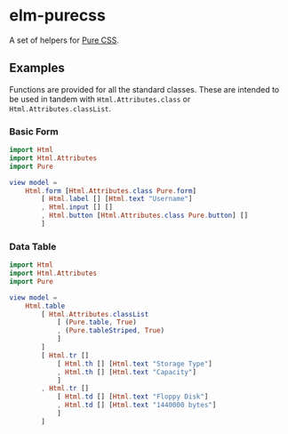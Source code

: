 # elm-purecss

A set of helpers for [Pure CSS](https://purecss.io).

## Examples

Functions are provided for all the standard classes. These are intended to be 
used in tandem with `Html.Attributes.class` or `Html.Attributes.classList`. 

### Basic Form

``` elm
import Html
import Html.Attributes
import Pure

view model = 
    Html.form [Html.Attributes.class Pure.form]
        [ Html.label [] [Html.text "Username"]
        , Html.input [] []
        , Html.button [Html.Attributes.class Pure.button] []
        ]
```

### Data Table

``` elm
import Html
import Html.Attributes
import Pure

view model = 
    Html.table 
        [ Html.Attributes.classList
            [ (Pure.table, True) 
            , (Pure.tableStriped, True)
            ]
        ]
        [ Html.tr []
            [ Html.th [] [Html.text "Storage Type"]
            , Html.th [] [Html.text "Capacity"]
            ]
        , Html.tr [] 
            [ Html.td [] [Html.text "Floppy Disk"]
            , Html.td [] [Html.text "1440000 bytes"]
            ]
        ]
```